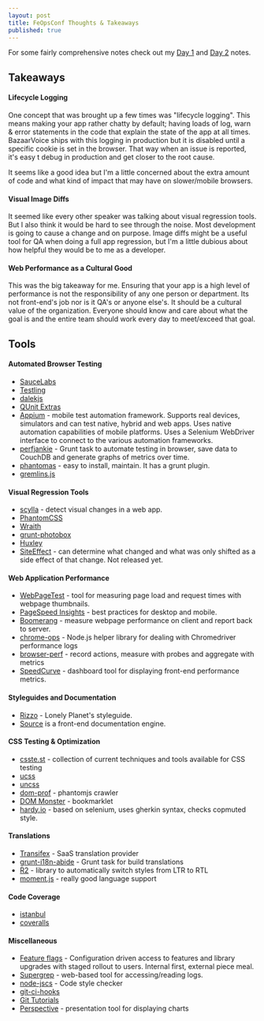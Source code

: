 ```yaml
---
layout: post
title: FeOpsConf Thoughts & Takeaways
published: true
---
```


For some fairly comprehensive notes check out my [Day 1](/2014/04/24/feops-conf-day-1/) and [Day 2](/2014/04/25/feops-conf-day-2/) notes.

## Takeaways

#### Lifecycle Logging

One concept that was brought up a few times was "lifecycle logging".  This means making your app rather chatty by default; having loads of log, warn & error statements in the code that explain the state of the app at all times. BazaarVoice ships with this logging in production but it is disabled until a specific cookie is set in the browser.  That way when an issue is reported, it's easy t debug in production and get closer to the root cause.

It seems like a good idea but I'm a little concerned about the extra amount of code and what kind of impact that may have on slower/mobile browsers.

#### Visual Image Diffs

It seemed like every other speaker was talking about visual regression tools. But I also think it would be hard to see through the noise.  Most development is going to cause a change and on purpose.  Image diffs might be a useful tool for QA when doing a full app regression, but I'm a little dubious about how helpful they would be to me as a developer.

#### Web Performance as a Cultural Good

This was the big takeaway for me.  Ensuring that your app is a high level of performance is not the responsibility of any one person or department.  Its not front-end's job nor is it QA's or anyone else's.  It should be a cultural value of the organization.  Everyone should know and care about what the goal is and the entire team should work every day to meet/exceed that goal.


## Tools

#### Automated Browser Testing

* [SauceLabs](https://saucelabs.com/)
* [Testling](https://ci.testling.com/)
* [dalekjs](http://dalekjs.com/)
* [QUnit Extras](https://github.com/jdalton/qunit-extras)
* [Appium](http://appium.io) - mobile test automation framework. Supports real devices, simulators and can test native, hybrid and web apps. Uses native automation capabilities of mobile platforms. Uses a Selenium WebDriver interface to connect to the various automation frameworks.
* [perfjankie](https://github.com/axemclion/perfjankie) - Grunt task to automate testing in browser, save data to CouchDB and generate graphs of metrics over time.
* [phantomas](https://github.com/macbre/phantomas) - easy to install, maintain. It has a grunt plugin.
* [gremlins.js](https://github.com/marmelab/gremlins.js)

#### Visual Regression Tools

* [scylla](http://getscylla.com/) - detect visual changes in a web app.
* [PhantomCSS](https://github.com/Huddle/PhantomCSS)
* [Wraith](https://github.com/BBC-News/wraith)
* [grunt-photobox](https://github.com/stefanjudis/grunt-photoBox)
* [Huxley](https://github.com/facebook/huxley)
* [SiteEffect](http://siteeffect.io) - can determine what changed and what was only shifted as a side effect of that change. Not released yet.

#### Web Application Performance

* [WebPageTest](http://webpagetest.org) - tool for measuring page load and request times with webpage thumbnails.
* [PageSpeed Insights](https://developers.google.com/speed/pagespeed/insights/) - best practices for desktop and mobile.
* [Boomerang](http://yahoo.github.io/boomerang/doc/) - measure webpage performance on client and report back to server.
* [chrome-ops](http://github.com/jlipps/chrome-ops) - Node.js helper library for dealing with Chromedriver performance logs
* [browser-perf](https://github.com/axemclion/browser-perf) - record actions, measure with probes and aggregate with metrics
* [SpeedCurve](http://speedcurve.com/) - dashboard tool for displaying front-end performance metrics.

#### Styleguides and Documentation

* [Rizzo](http://rizzo.lonelyplanet.com/styleguide/) - Lonely Planet's styleguide.
* [Source](http://sourcejs.com) is a front-end documentation engine.

#### CSS Testing & Optimization

* [csste.st](http://csste.st) - collection of current techniques and tools available for CSS testing
* [ucss](https://github.com/operasoftware/ucss)
* [uncss](https://github.com/giakki/uncss)
* [dom-prof](https://github.com/josh/dom-prof) - phantomjs crawler
* [DOM Monster](http://mir.aculo.us/dom-monster/) - bookmarklet
* [hardy.io](http://hardy.io) - based on selenium, uses gherkin syntax, checks copmuted style.

#### Translations

* [Transifex](https://www.transifex.com/) - SaaS translation provider
* [grunt-i18n-abide](https://github.com/mozilla/grunt-i18n-abide) - Grunt task for build translations
* [R2](https://github.com/ded/R2) - library to automatically switch styles from LTR to RTL
* [moment.js](http://momentjs.com/) - really good language support

#### Code Coverage

* [istanbul](https://github.com/gotwarlost/istanbul)
* [coveralls](http://coveralls.io)

#### Miscellaneous

* [Feature flags](https://github.com/etsy/feature) - Configuration driven access to features and library upgrades with staged rollout to users. Internal first, external piece meal.
* [Supergrep](https://github.com/etsy/supergrep) - web-based tool for accessing/reading logs.
* [node-jscs](https://github.com/mdevils/node-jscs) - Code style checker
* [git-ci-hooks](http://bit.do/git-ci)
* [Git Tutorials](http://atlassian.com/git)
* [Perspective](http://pixxa.com/) - presentation tool for displaying charts
